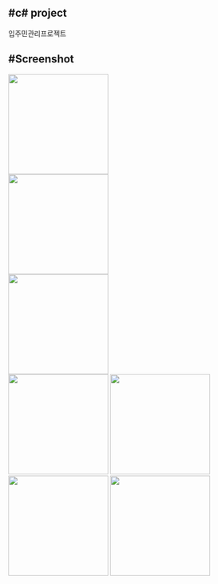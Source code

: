 #c# project
-----------
입주민관리프로젝트

#Screenshot
-----------
<div>
<img width="200" src="https://user-images.githubusercontent.com/63985720/89745725-b7454d80-daf0-11ea-8dae-bb59de292f2a.png">
</br>
<img width="200" src="https://user-images.githubusercontent.com/63985720/89745727-b7dde400-daf0-11ea-9185-275e1f2ce584.png">
</br>
<img width="200" src="https://user-images.githubusercontent.com/63985720/89745726-b7dde400-daf0-11ea-897d-4bc8d1c2b789.png">
</br>
<img width="200" src="https://user-images.githubusercontent.com/63985720/89745728-b8767a80-daf0-11ea-8a0c-eec47b9b7b2b.png">
<img width="200" src="https://user-images.githubusercontent.com/63985720/89745720-b4e2f380-daf0-11ea-9786-0b2d6ecaa430.png">
</br>
<img width="200" src="https://user-images.githubusercontent.com/63985720/89745723-b6142080-daf0-11ea-946c-9504bad8f38a.png">
<img width="200" src="https://user-images.githubusercontent.com/63985720/89745724-b7454d80-daf0-11ea-8f61-922539d9077f.png">
</div>
